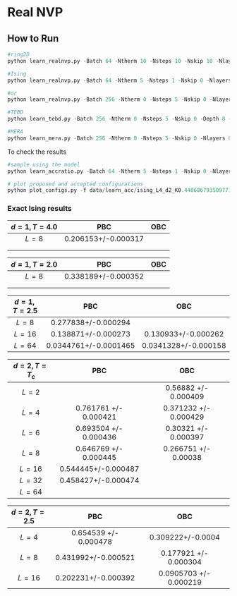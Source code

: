 

# Real NVP 

## How to Run 

```python
#ring2D
python learn_realnvp.py -Batch 64 -Ntherm 10 -Nsteps 10 -Nskip 10 -Nlayers 4 -Hs 10 -Ht 10 -target ring2d -epsilon 1.0 -alpha 0.0 -beta 1.0 -delta 1.0 -omega 1.0 -Nepoch 5000 

#Ising
python learn_realnvp.py -Batch 64 -Ntherm 5 -Nsteps 1 -Nskip 0 -Nlayers 10 -Hs 4 -Ht 4 -target ising -T 2.5 -L 8 -d 2 -epsilon 1.0 -beta 1.0  -delta 1.0 -omega 0.0  -Nepoch 5000 -lr 0.001 -exact 0.177921 -train_model 

#or 
python learn_realnvp.py -Batch 256 -Ntherm 0 -Nsteps 5 -Nskip 0 -Nlayers 8 -Hs 16 -Ht 16 -target ising -T 2.5 -L 8 -d 2 -epsilon 0.0 -beta 1.0  -delta 0.0 -omega 1.0  -Nepoch 1000 -lr 0.001 -exact 0.177921 -train_model

#TEBD
python learn_tebd.py -Batch 256 -Ntherm 0 -Nsteps 5 -Nskip 0 -Depth 8 -Nlayers 8 -Hs 64 -Ht 64 -target ising -T 2.5 -L 16 -d 1 -epsilon 0.0 -beta 1.0  -delta 0.0 -omega 1.0  -Nepoch 100 -lr 0.001 -exact 0.138871 -train_model

#MERA
python learn_mera.py -Batch 256 -Ntherm 0 -Nsteps 5 -Nskip 0 -Nlayers 8 -Hs 64 -Ht 64 -target ising -T 2.5 -L 16 -d 1 -epsilon 0.0 -beta 1.0  -delta 0.0 -omega 1.0  -Nepoch 100 -lr 0.001 -exact 0.138871 -train_model
```

To check the results 

```python
#sample using the model
python learn_accratio.py -Batch 64 -Ntherm 5 -Nsteps 1 -Nskip 0 -Nlayers 10 -Hs 4 -Ht 4 -target ising -K 0.44068679350977147 -L 4 -d 2 -epsilon 1.0 -beta 1.0  -delta 1.0 -omega 0.0  -Nepoch 5000 -lr 0.01 -exact 0.371232 -modelname data/learn_acc/ising_L4_d2_K0.44068679350977147_Nl10_Hs4_Ht4_epsilon1.0_beta1.0_delta1.0_omega0.0_Batchsize64_Ntherm5_Nsteps1_Nskips0_lr0.01/epoch230

# plot proposed and accepted configurations
python plot_configs.py -f data/learn_acc/ising_L4_d2_K0.44068679350977147_Nl10_Hs4_Ht4_epsilon1.0_beta1.0_delta1.0_omega0.0_Batchsize64_Ntherm5_Nsteps1_Nskips0_lr0.01_mc.h5 

```

### Exact Ising results 



| $d=1,T=4.0$ |         PBC         | OBC  |
| :---------: | :-----------------: | :--: |
|    $L=8$    | 0.206153+/-0.000317 |      |
|             |                     |      |
|             |                     |      |



| $d=1,T=2.0$ |         PBC         | OBC  |
| :---------: | :-----------------: | :--: |
|    $L=8$    | 0.338189+/-0.000352 |      |
|             |                     |      |
|             |                     |      |



| $d=1,T=2.5$ |          PBC          |         OBC          |
| :---------: | :-------------------: | :------------------: |
|    $L=8$    |  0.277838+/-0.000294  |                      |
|   $L=16$    |  0.138871+/-0.000273  | 0.130933+/-0.000262  |
|   $L=64$    | 0.0344761+/-0.0001465 | 0.0341328+/-0.000158 |



| $d=2,T=T_c$ |          PBC          |          OBC          |
| :---------: | :-------------------: | :-------------------: |
|    $L=2$    |                       | 0.56882 +/- 0.000409  |
|    $L=4$    | 0.761761 +/- 0.000421 | 0.371232 +/- 0.000429 |
|    $L=6$    | 0.693504 +/- 0.000436 | 0.30321 +/- 0.000397  |
|    $L=8$    | 0.646769 +/- 0.000445 | 0.266751 +/- 0.00038  |
|   $L=16$    |  0.544445+/-0.000487  |                       |
|   $L=32$    |  0.458427+/-0.000474  |                       |
|   $L=64$    |                       |                       |

| $d=2,T=2.5$ |          PBC          |          OBC           |
| :---------: | :-------------------: | :--------------------: |
|    $L=4$    | 0.654539 +/- 0.000478 |   0.309222+/-0.0004    |
|    $L=8$    |  0.431992+/-0.000521  | 0.177921 +/- 0.000304  |
|   $L=16$    |  0.202231+/-0.000392  | 0.0905703 +/- 0.000219 |






